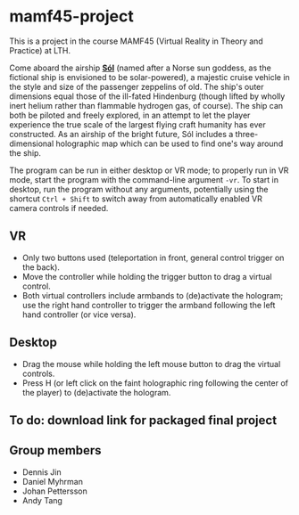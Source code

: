 # mamf45-project
This is a project in the course MAMF45 (Virtual Reality in Theory and Practice) at LTH.

Come aboard the airship **[Sól](https://en.wikipedia.org/wiki/S%C3%B3l_(sun))** (named after a Norse sun goddess, as the fictional ship is envisioned to be solar-powered), a majestic cruise vehicle in the style and size of the passenger zeppelins of old. The ship's outer dimensions equal those of the ill-fated Hindenburg (though lifted by wholly inert helium rather than flammable hydrogen gas, of course). The ship can both be piloted and freely explored, in an attempt to let the player experience the true scale of the largest flying craft humanity has ever constructed.
As an airship of the bright future, Sól includes a three-dimensional holographic map which can be used to find one's way around the ship.

The program can be run in either desktop or VR mode; to properly run in VR mode, start the program with the command-line argument `-vr`. To start in desktop, run the program without any arguments, potentially using the shortcut `Ctrl + Shift` to switch away from automatically enabled VR camera controls if needed.

## VR
* Only two buttons used (teleportation in front, general control trigger on the back).
* Move the controller while holding the trigger button to drag a virtual control.
* Both virtual controllers include armbands to (de)activate the hologram; use the right hand controller to trigger the armband following the left hand controller (or vice versa).

## Desktop
* Drag the mouse while holding the left mouse button to drag the virtual controls.
* Press H (or left click on the faint holographic ring following the center of the player) to (de)activate the hologram.

## To do: download link for packaged final project

## Group members
* Dennis Jin
* Daniel Myhrman
* Johan Pettersson
* Andy Tang

